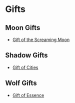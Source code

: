 # Gifts

## Moon Gifts

- [Gift of the Screaming Moon](./gifts/moon/screaming_moon.md)

## Shadow Gifts

- [Gift of Cities](./gifts/shadow/cities.md)

## Wolf Gifts

- [Gift of Essence](./gifts/shadow/essence.md)

